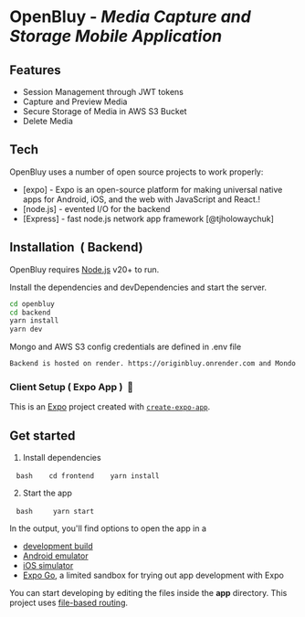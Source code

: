 # OpenBluy - _Media Capture and Storage Mobile Application_

## Features

- Session Management through JWT tokens
- Capture and Preview Media
- Secure Storage of Media in AWS S3 Bucket
- Delete Media


## Tech

OpenBluy uses a number of open source projects to work properly:

- [expo] - Expo is an open-source platform for making universal native apps for Android, iOS, and the web with JavaScript and React.!
- [node.js] - evented I/O for the backend
- [Express] - fast node.js network app framework [@tjholowaychuk]



## Installation  ( Backend)

OpenBluy requires [Node.js](https://nodejs.org/) v20+ to run.

Install the dependencies and devDependencies and start the server.

```sh
cd openbluy
cd backend
yarn install
yarn dev
```

Mongo and AWS S3 config credentials are defined in .env file 

```sh
Backend is hosted on render. https://originbluy.onrender.com and Mondo DB is hosted on Mongo Atlas. 
```





### Client Setup ( Expo App )  👋

This is an [Expo](https://expo.dev) project created with [`create-expo-app`](https://www.npmjs.com/package/create-expo-app).

## Get started

1. Install dependencies

   ```bash
   cd frontend
   yarn install
   ```

2. Start the app

   ```bash
    yarn start
   ```

In the output, you'll find options to open the app in a

- [development build](https://docs.expo.dev/develop/development-builds/introduction/)
- [Android emulator](https://docs.expo.dev/workflow/android-studio-emulator/)
- [iOS simulator](https://docs.expo.dev/workflow/ios-simulator/)
- [Expo Go](https://expo.dev/go), a limited sandbox for trying out app development with Expo

You can start developing by editing the files inside the **app** directory. This project uses [file-based routing](https://docs.expo.dev/router/introduction).